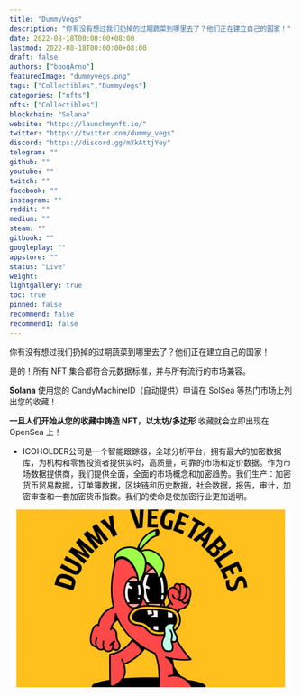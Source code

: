 ```yaml
---
title: "DummyVegs"
description: "你有没有想过我们扔掉的过期蔬菜到哪里去了？他们正在建立自己的国家！"
date: 2022-08-18T00:00:00+08:00
lastmod: 2022-08-18T00:00:00+08:00
draft: false
authors: ["boogArno"]
featuredImage: "dummyvegs.png"
tags: ["Collectibles","DummyVegs"]
categories: ["nfts"]
nfts: ["Collectibles"]
blockchain: "Solana"
website: "https://launchmynft.io/"
twitter: "https://twitter.com/dummy_vegs"
discord: "https://discord.gg/mXkAttjYey"
telegram: ""
github: ""
youtube: ""
twitch: ""
facebook: ""
instagram: ""
reddit: ""
medium: ""
steam: ""
gitbook: ""
googleplay: ""
appstore: ""
status: "Live"
weight: 
lightgallery: true
toc: true
pinned: false
recommend: false
recommend1: false
---
```

你有没有想过我们扔掉的过期蔬菜到哪里去了？他们正在建立自己的国家！

是的！所有 NFT 集合都符合元数据标准，并与所有流行的市场兼容。

**Solana**
使用您的 CandyMachineID（自动提供）申请在 SolSea 等热门市场上列出您的收藏！

**一旦人们开始从您的收藏中铸造 NFT，以太坊/多边形**
收藏就会立即出现在 OpenSea 上！

- ICOHOLDER公司是一个智能跟踪器，全球分析平台，拥有最大的加密数据库，为机构和零售投资者提供实时，高质量，可靠的市场和定价数据。作为市场数据提供商，我们提供全面，全面的市场概念和加密趋势。我们生产：加密货币贸易数据，订单簿数据，区块链和历史数据，社会数据，报告，审计，加密审查和一套加密货币指数。我们的使命是使加密行业更加透明。

![dummyvegs-dapp-collectibles-solana-image1-500x315_ea1e04b964500424559b59f39df7ea92](dummyvegs-dapp-collectibles-solana-image1-500x315_ea1e04b964500424559b59f39df7ea92.png)
